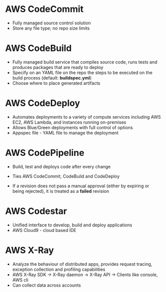 # AWS CodeCommit

* Fully managed source control solution
* Store any file type; no repo size limits

# AWS CodeBuild

* Fully managed build service that compiles source code, runs tests and produces packages that are ready to deploy
* Specify on an YAML file on the repo the steps to be executed on the build process (default: **buildspec.yml**)
* Choose where to place generated artifacts

# AWS CodeDeploy

* Automates deployments to a variety of compute services including AWS EC2, AWS Lambda, and instances running on-premises
* Allows Blue/Green deployments with full control of options
* Appspec file - YAML file to manage the deployment

# AWS CodePipeline

* Build, test and deploys code after every change
* Ties AWS CodeCommit, CodeBuild and CodeDeploy

* If a revision does not pass a manual approval (either by expiring or being rejected), it is treated as a **failed** revision

# AWS Codestar

* Unified interface to develop, build and deploy applications
* AWS Cloud9 - cloud based IDE

# AWS X-Ray

* Analyze the behaviour of distributed apps, provides request tracing, exception collection and profiling capabilities
* AWS X-Ray SDK -> X-Ray daemon -> X-Ray API -> Clients like console, AWS cli
* Can collect data across accounts
